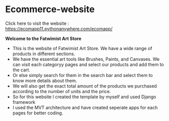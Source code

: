 # Ecommerce-website
Click here to visit the website : https://ecomapp11.pythonanywhere.com/ecomapp/

<b> Welcome to the Fatwimist Art Store </b>
<ul>
<li> This is the website of Fatwimist Art Store. We have a wide range of products in different sections.</li>
<li>We have the essential art tools like Brushes, Paints, and Canvases. We can visit each categoryy pages and select our products and add them to the cart. </li>
<li> Or else simply search for them in the search bar and select them to know more details about them.</li>
<li>We will also get the exact total amount of the products we purchased according to the number of units and the price.</li>
<li> So for this website I created the template by myself and used Django framework</li>
<li> I used the MVT architecture and have created seperate apps for each pages for better coding.</li>
</ul>
